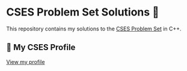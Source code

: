# CSES Problem Set Solutions 🚀

This repository contains my solutions to the [CSES Problem Set](https://cses.fi/problemset/) in C++.

## 🔗 My CSES Profile  
[View my profile](https://cses.fi/user/272850) 
